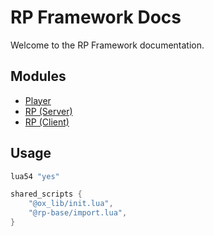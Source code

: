 # RP Framework Docs

Welcome to the RP Framework documentation.

## Modules
- [Player](player.md)
- [RP (Server)](rp_server.md)
- [RP (Client)](rp_client.md)

## Usage

```lua
lua54 "yes"

shared_scripts {
    "@ox_lib/init.lua",
    "@rp-base/import.lua",
}
```